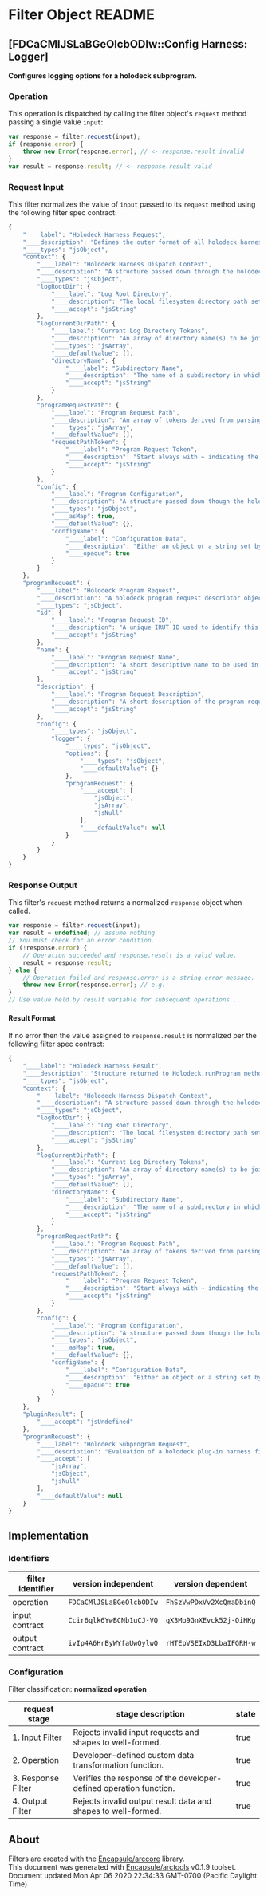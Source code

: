 # Filter Object README

## [FDCaCMlJSLaBGeOlcbODIw::Config Harness: Logger]

**Configures logging options for a holodeck subprogram.**

### Operation

This operation is dispatched by calling the filter object's `request` method passing a single value `input`:

```JavaScript
var response = filter.request(input);
if (response.error) {
    throw new Error(response.error); // <- response.result invalid
}
var result = response.result; // <- response.result valid
```

### Request Input

This filter normalizes the value of `input` passed to its `request` method using the following filter spec contract:

```JavaScript
{
    "____label": "Holodeck Harness Request",
    "____description": "Defines the outer format of all holodeck harness plug-in filter requests.",
    "____types": "jsObject",
    "context": {
        "____label": "Holodeck Harness Dispatch Context",
        "____description": "A structure passed down through the holodeck harness filters selected to execute a holodeck program that tracks configuration and log locations.",
        "____types": "jsObject",
        "logRootDir": {
            "____label": "Log Root Directory",
            "____description": "The local filesystem directory path set as the root of this holodeck environment's program evaluation logs structure. Does not change.",
            "____accept": "jsString"
        },
        "logCurrentDirPath": {
            "____label": "Current Log Directory Tokens",
            "____description": "An array of directory name(s) to be joined w/logRootDir to deduce the directory path into which test harness evaluation logs from the sub-program request should be written.",
            "____types": "jsArray",
            "____defaultValue": [],
            "directoryName": {
                "____label": "Subdirectory Name",
                "____description": "The name of a subdirectory in which tests that occur in the subprogram should be written when they are evaluated.",
                "____accept": "jsString"
            }
        },
        "programRequestPath": {
            "____label": "Program Request Path",
            "____description": "An array of tokens derived from parsing a programRequest tree that is used to report diagnostic and error messages (e.g. the path in a programRequest that contains a syntax error).",
            "____types": "jsArray",
            "____defaultValue": [],
            "requestPathToken": {
                "____label": "Program Request Token",
                "____description": "Start always with ~ indicating the programRequest itself. Additional tokens follow arccore.filter path conventions for logs and errors messages.",
                "____accept": "jsString"
            }
        },
        "config": {
            "____label": "Program Configuration",
            "____description": "A structure passed down though the holodeck harness tree selected to process a programRequest tree that tracks configuration information used to inform specific details and customizations of the sub-program request.",
            "____types": "jsObject",
            "____asMap": true,
            "____defaultValue": {},
            "configName": {
                "____label": "Configuration Data",
                "____description": "Either an object or a string set by a holodeck configuration harness. There is not pre-specified schema for holodeck options; this detail is up to holodeck config harness authors.",
                "____opaque": true
            }
        }
    },
    "programRequest": {
        "____label": "Holodeck Program Request",
        "____description": "A holodeck program request descriptor object to be evaluated via a holodeck harness plug-in filter call.",
        "____types": "jsObject",
        "id": {
            "____label": "Program Request ID",
            "____description": "A unique IRUT ID used to identify this program request object.",
            "____accept": "jsString"
        },
        "name": {
            "____label": "Program Request Name",
            "____description": "A short descriptive name to be used in log files.",
            "____accept": "jsString"
        },
        "description": {
            "____label": "Program Request Description",
            "____description": "A short description of the program request (e.g. what it does in brief/why).",
            "____accept": "jsString"
        },
        "config": {
            "____types": "jsObject",
            "logger": {
                "____types": "jsObject",
                "options": {
                    "____types": "jsObject",
                    "____defaultValue": {}
                },
                "programRequest": {
                    "____accept": [
                        "jsObject",
                        "jsArray",
                        "jsNull"
                    ],
                    "____defaultValue": null
                }
            }
        }
    }
}
```


### Response Output

This filter's `request` method returns a normalized `response` object when called.

```JavaScript
var response = filter.request(input);
var result = undefined; // assume nothing
// You must check for an error condition.
if (!response.error) {
    // Operation succeeded and response.result is a valid value.
    result = response.result;
} else {
    // Operation failed and response.error is a string error message.
    throw new Error(response.error); // e.g.
}
// Use value held by result variable for subsequent operations...
```
#### Result Format


If no error then the value assigned to `response.result` is normalized per the following filter spec contract:

```JavaScript
{
    "____label": "Holodeck Harness Result",
    "____description": "Structure returned to Holodeck.runProgram method for further processing.",
    "____types": "jsObject",
    "context": {
        "____label": "Holodeck Harness Dispatch Context",
        "____description": "A structure passed down through the holodeck harness filters selected to execute a holodeck program that tracks configuration and log locations.",
        "____types": "jsObject",
        "logRootDir": {
            "____label": "Log Root Directory",
            "____description": "The local filesystem directory path set as the root of this holodeck environment's program evaluation logs structure. Does not change.",
            "____accept": "jsString"
        },
        "logCurrentDirPath": {
            "____label": "Current Log Directory Tokens",
            "____description": "An array of directory name(s) to be joined w/logRootDir to deduce the directory path into which test harness evaluation logs from the sub-program request should be written.",
            "____types": "jsArray",
            "____defaultValue": [],
            "directoryName": {
                "____label": "Subdirectory Name",
                "____description": "The name of a subdirectory in which tests that occur in the subprogram should be written when they are evaluated.",
                "____accept": "jsString"
            }
        },
        "programRequestPath": {
            "____label": "Program Request Path",
            "____description": "An array of tokens derived from parsing a programRequest tree that is used to report diagnostic and error messages (e.g. the path in a programRequest that contains a syntax error).",
            "____types": "jsArray",
            "____defaultValue": [],
            "requestPathToken": {
                "____label": "Program Request Token",
                "____description": "Start always with ~ indicating the programRequest itself. Additional tokens follow arccore.filter path conventions for logs and errors messages.",
                "____accept": "jsString"
            }
        },
        "config": {
            "____label": "Program Configuration",
            "____description": "A structure passed down though the holodeck harness tree selected to process a programRequest tree that tracks configuration information used to inform specific details and customizations of the sub-program request.",
            "____types": "jsObject",
            "____asMap": true,
            "____defaultValue": {},
            "configName": {
                "____label": "Configuration Data",
                "____description": "Either an object or a string set by a holodeck configuration harness. There is not pre-specified schema for holodeck options; this detail is up to holodeck config harness authors.",
                "____opaque": true
            }
        }
    },
    "pluginResult": {
        "____accept": "jsUndefined"
    },
    "programRequest": {
        "____label": "Holodeck Subprogram Request",
        "____description": "Evaluation of a holodeck plug-in harness filter may produce a subprogram to be evaluated by holodeck environment using the environment context specified by //.context.",
        "____accept": [
            "jsArray",
            "jsObject",
            "jsNull"
        ],
        "____defaultValue": null
    }
}
```


## Implementation

### Identifiers

| filter identifier | version independent | version dependent |
|--------|---------------------|-------------------|
| operation | `FDCaCMlJSLaBGeOlcbODIw` | `FhSzVwPDxVv2XcQmaDbinQ` |
| input contract | `Ccir6qlk6YwBCNb1uCJ-VQ` | `qX3Mo9GnXEvck52j-QiHKg` |
| output contract | `ivIp4A6HrByWYfaUwQylwQ` | `rHTEpVSEIxD3LbaIFGRH-w` |

### Configuration
Filter classification:  **normalized operation**

| request stage | stage description | state |
|-------|---------|---------------|
| 1. Input Filter | Rejects invalid input requests and shapes to well-formed. | true |
| 2. Operation | Developer-defined custom data transformation function. | true |
| 3. Response Filter | Verifies the response of the developer-defined operation function. | true |
| 4. Output Filter | Rejects invalid output result data and shapes to well-formed. | true |

## About
Filters are created with the [Encapsule/arccore](https://github.com/Encapsule/arccore/) library.<br>
This document was generated with [Encapsule/arctools](https://github.com/Encapsule/arctools/) v0.1.9 toolset.<br>
Document updated Mon Apr 06 2020 22:34:33 GMT-0700 (Pacific Daylight Time)

